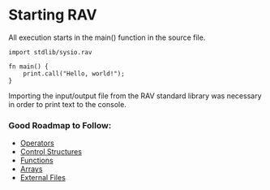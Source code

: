 # Starting RAV

All execution starts in the main() function in the source file.

```
import stdlib/sysio.rav

fn main() {
	print.call("Hello, world!");
}
```

Importing the input/output file from the RAV standard library was necessary in order to print text to the console.

### Good Roadmap to Follow:

- [Operators](./ops.md)
- [Control Structures](./control.md)
- [Functions](./functions.md)
- [Arrays](./arrays.md)
- [External Files](./encaps.md)
